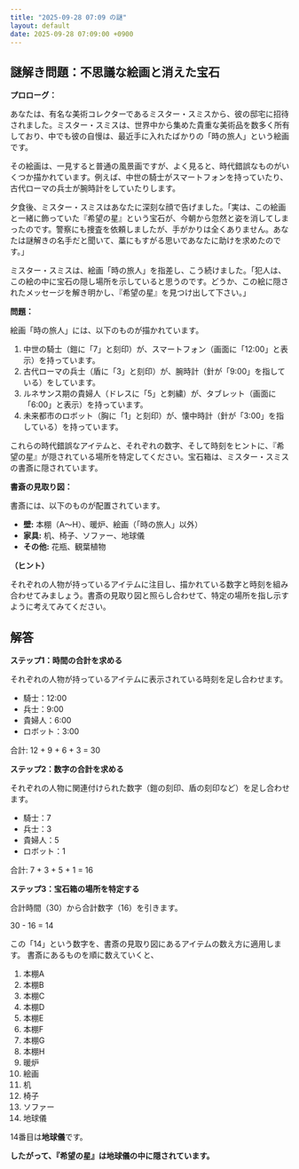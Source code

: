 ```yaml
---
title: "2025-09-28 07:09 の謎"
layout: default
date: 2025-09-28 07:09:00 +0900
---
```

## 謎解き問題：不思議な絵画と消えた宝石

**プロローグ：**

あなたは、有名な美術コレクターであるミスター・スミスから、彼の邸宅に招待されました。ミスター・スミスは、世界中から集めた貴重な美術品を数多く所有しており、中でも彼の自慢は、最近手に入れたばかりの「時の旅人」という絵画です。

その絵画は、一見すると普通の風景画ですが、よく見ると、時代錯誤なものがいくつか描かれています。例えば、中世の騎士がスマートフォンを持っていたり、古代ローマの兵士が腕時計をしていたりします。

夕食後、ミスター・スミスはあなたに深刻な顔で告げました。「実は、この絵画と一緒に飾っていた『希望の星』という宝石が、今朝から忽然と姿を消してしまったのです。警察にも捜査を依頼しましたが、手がかりは全くありません。あなたは謎解きの名手だと聞いて、藁にもすがる思いであなたに助けを求めたのです。」

ミスター・スミスは、絵画「時の旅人」を指差し、こう続けました。「犯人は、この絵の中に宝石の隠し場所を示していると思うのです。どうか、この絵に隠されたメッセージを解き明かし、『希望の星』を見つけ出して下さい。」

**問題：**

絵画「時の旅人」には、以下のものが描かれています。

1.  中世の騎士（鎧に「7」と刻印）が、スマートフォン（画面に「12:00」と表示）を持っています。
2.  古代ローマの兵士（盾に「3」と刻印）が、腕時計（針が「9:00」を指している）をしています。
3.  ルネサンス期の貴婦人（ドレスに「5」と刺繍）が、タブレット（画面に「6:00」と表示）を持っています。
4.  未来都市のロボット（胸に「1」と刻印）が、懐中時計（針が「3:00」を指している）を持っています。

これらの時代錯誤なアイテムと、それぞれの数字、そして時刻をヒントに、『希望の星』が隠されている場所を特定してください。宝石箱は、ミスター・スミスの書斎に隠されています。

**書斎の見取り図：**

書斎には、以下のものが配置されています。

*   **壁:** 本棚（A～H）、暖炉、絵画（「時の旅人」以外）
*   **家具:** 机、椅子、ソファー、地球儀
*   **その他:** 花瓶、観葉植物

**（ヒント）**

それぞれの人物が持っているアイテムに注目し、描かれている数字と時刻を組み合わせてみましょう。書斎の見取り図と照らし合わせて、特定の場所を指し示すように考えてみてください。

## 解答

**ステップ1：時間の合計を求める**

それぞれの人物が持っているアイテムに表示されている時刻を足し合わせます。

*   騎士：12:00
*   兵士：9:00
*   貴婦人：6:00
*   ロボット：3:00

合計: 12 + 9 + 6 + 3 = 30

**ステップ2：数字の合計を求める**

それぞれの人物に関連付けられた数字（鎧の刻印、盾の刻印など）を足し合わせます。

*   騎士：7
*   兵士：3
*   貴婦人：5
*   ロボット：1

合計: 7 + 3 + 5 + 1 = 16

**ステップ3：宝石箱の場所を特定する**

合計時間（30）から合計数字（16）を引きます。

30 - 16 = 14

この「14」という数字を、書斎の見取り図にあるアイテムの数え方に適用します。
書斎にあるものを順に数えていくと、

1. 本棚A
2. 本棚B
3. 本棚C
4. 本棚D
5. 本棚E
6. 本棚F
7. 本棚G
8. 本棚H
9. 暖炉
10. 絵画
11. 机
12. 椅子
13. ソファー
14. 地球儀

14番目は**地球儀**です。

**したがって、『希望の星』は地球儀の中に隠されています。**
